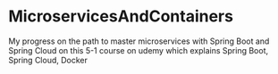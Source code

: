 # MicroservicesAndContainers
My progress on the path to master microservices with Spring Boot and Spring Cloud on this 5-1 course on udemy which explains Spring Boot, Spring Cloud, Docker
